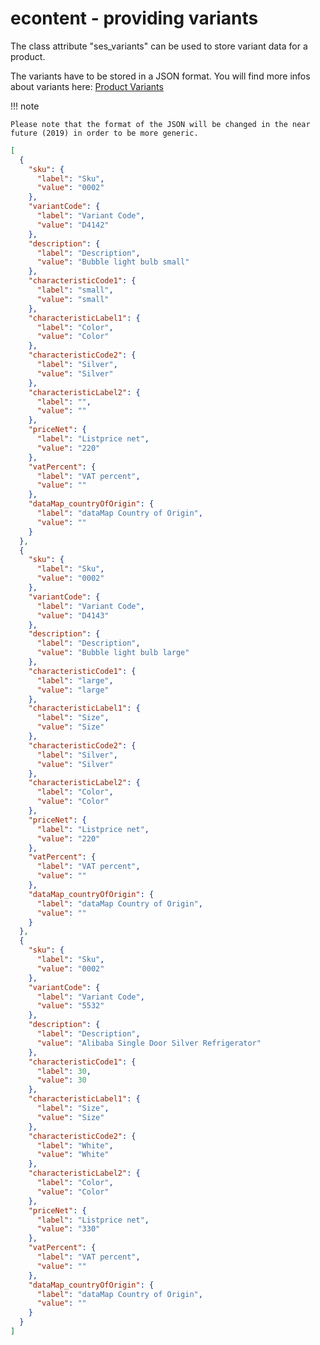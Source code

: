 # econtent - providing variants

The class attribute "ses_variants" can be used to store variant data for a product. 

The variants have to be stored in a JSON format. You will find more infos about variants here: [Product Variants](../../../guide/catalog/catalog_feature_list/product_variants/product_variants.md)

!!! note

    Please note that the format of the JSON will be changed in the near future (2019) in order to be more generic.

``` json
[
  {
    "sku": {
      "label": "Sku",
      "value": "0002"
    },
    "variantCode": {
      "label": "Variant Code",
      "value": "D4142"
    },
    "description": {
      "label": "Description",
      "value": "Bubble light bulb small"
    },
    "characteristicCode1": {
      "label": "small",
      "value": "small"
    },
    "characteristicLabel1": {
      "label": "Color",
      "value": "Color"
    },
    "characteristicCode2": {
      "label": "Silver",
      "value": "Silver"
    },
    "characteristicLabel2": {
      "label": "",
      "value": ""
    },
    "priceNet": {
      "label": "Listprice net",
      "value": "220"
    },
    "vatPercent": {
      "label": "VAT percent",
      "value": ""
    },
    "dataMap_countryOfOrigin": {
      "label": "dataMap Country of Origin",
      "value": ""
    }
  },
  {
    "sku": {
      "label": "Sku",
      "value": "0002"
    },
    "variantCode": {
      "label": "Variant Code",
      "value": "D4143"
    },
    "description": {
      "label": "Description",
      "value": "Bubble light bulb large"
    },
    "characteristicCode1": {
      "label": "large",
      "value": "large"
    },
    "characteristicLabel1": {
      "label": "Size",
      "value": "Size"
    },
    "characteristicCode2": {
      "label": "Silver",
      "value": "Silver"
    },
    "characteristicLabel2": {
      "label": "Color",
      "value": "Color"
    },
    "priceNet": {
      "label": "Listprice net",
      "value": "220"
    },
    "vatPercent": {
      "label": "VAT percent",
      "value": ""
    },
    "dataMap_countryOfOrigin": {
      "label": "dataMap Country of Origin",
      "value": ""
    }
  },
  {
    "sku": {
      "label": "Sku",
      "value": "0002"
    },
    "variantCode": {
      "label": "Variant Code",
      "value": "5532"
    },
    "description": {
      "label": "Description",
      "value": "Alibaba Single Door Silver Refrigerator"
    },
    "characteristicCode1": {
      "label": 30,
      "value": 30
    },
    "characteristicLabel1": {
      "label": "Size",
      "value": "Size"
    },
    "characteristicCode2": {
      "label": "White",
      "value": "White"
    },
    "characteristicLabel2": {
      "label": "Color",
      "value": "Color"
    },
    "priceNet": {
      "label": "Listprice net",
      "value": "330"
    },
    "vatPercent": {
      "label": "VAT percent",
      "value": ""
    },
    "dataMap_countryOfOrigin": {
      "label": "dataMap Country of Origin",
      "value": ""
    }
  }
]
```
